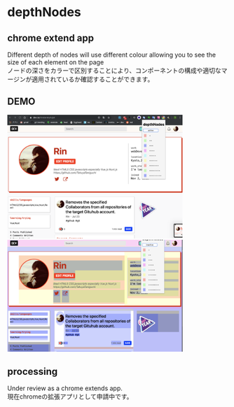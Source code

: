 # depthNodes

## chrome extend app

Different depth of nodes will use different colour allowing you to see the size of each element on the page  
ノードの深さをカラーで区別することにより、コンポーネントの構成や適切なマージンが適用されているか確認することができます。

## DEMO
<img src="./images/img.png" width="400px">
<img src="./images/img2.png" width="400px">

## processing
Under review as a chrome extends app.  
現在chromeの拡張アプリとして申請中です。  

